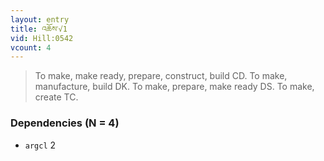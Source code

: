 ```yaml
---
layout: entry
title: འཆོས་√1
vid: Hill:0542
vcount: 4
---
```

> To make, make ready, prepare, construct, build CD\. To make, manufacture, build DK\. To make, prepare, make ready DS\. To make, create TC\.


### Dependencies (N = 4)
* `argcl` 2
